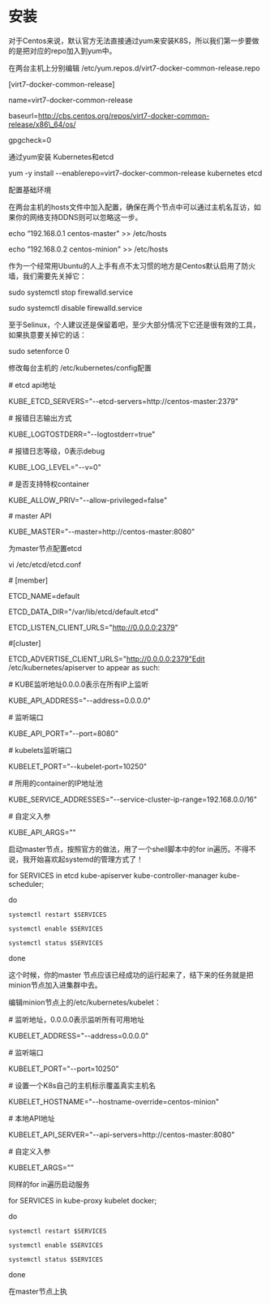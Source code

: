 # 安装

对于Centos来说，默认官方无法直接通过yum来安装K8S，所以我们第一步要做的是把对应的repo加入到yum中。







在两台主机上分别编辑 /etc/yum.repos.d/virt7-docker-common-release.repo



\[virt7-docker-common-release\]

 name=virt7-docker-common-release

 baseurl=http://cbs.centos.org/repos/virt7-docker-common-release/x86\_64/os/

gpgcheck=0





通过yum安装 Kubernetes和etcd







yum -y install --enablerepo=virt7-docker-common-release kubernetes etcd





配置基础环境



在两台主机的hosts文件中加入配置，确保在两个节点中可以通过主机名互访，如果你的网络支持DDNS则可以忽略这一步。







echo  “192.168.0.1 centos-master" &gt;&gt; /etc/hosts

echo  “192.168.0.2 centos-minion" &gt;&gt; /etc/hosts

作为一个经常用Ubuntu的人上手有点不太习惯的地方是Centos默认启用了防火墙，我们需要先关掉它：



sudo systemctl stop firewalld.service

sudo systemctl disable firewalld.service





至于Selinux，个人建议还是保留着吧，至少大部分情况下它还是很有效的工具，如果执意要关掉它的话：



sudo setenforce 0





修改每台主机的 /etc/kubernetes/config配置



\# etcd api地址

KUBE\_ETCD\_SERVERS="--etcd-servers=http://centos-master:2379"



\# 报错日志输出方式

KUBE\_LOGTOSTDERR="--logtostderr=true"



\# 报错日志等级，0表示debug

KUBE\_LOG\_LEVEL="--v=0"



\# 是否支持特权container

KUBE\_ALLOW\_PRIV="--allow-privileged=false"



\# master API

KUBE\_MASTER="--master=http://centos-master:8080"







为master节点配置etcd



vi /etc/etcd/etcd.conf







\# \[member\]

 ETCD\_NAME=default

 ETCD\_DATA\_DIR="/var/lib/etcd/default.etcd"

 ETCD\_LISTEN\_CLIENT\_URLS="http://0.0.0.0:2379"

\#\[cluster\]

ETCD\_ADVERTISE\_CLIENT\_URLS="http://0.0.0.0:2379"Edit /etc/kubernetes/apiserver to appear as such:



\# KUBE监听地址0.0.0.0表示在所有IP上监听

KUBE\_API\_ADDRESS="--address=0.0.0.0"



\# 监听端口

KUBE\_API\_PORT="--port=8080"



\# kubelets监听端口

KUBELET\_PORT="--kubelet-port=10250"



\# 所用的container的IP地址池

KUBE\_SERVICE\_ADDRESSES="--service-cluster-ip-range=192.168.0.0/16"



\# 自定义入参

KUBE\_API\_ARGS=""





启动master节点，按照官方的做法，用了一个shell脚本中的for in遍历。不得不说，我开始喜欢起systemd的管理方式了！







for SERVICES in etcd kube-apiserver kube-controller-manager kube-scheduler;

do

    systemctl restart $SERVICES

    systemctl enable $SERVICES

    systemctl status $SERVICES

done





这个时候，你的master 节点应该已经成功的运行起来了，结下来的任务就是把minion节点加入进集群中去。







编辑minion节点上的/etc/kubernetes/kubelet：



\# 监听地址，0.0.0.0表示监听所有可用地址

 KUBELET\_ADDRESS="--address=0.0.0.0"

\# 监听端口

KUBELET\_PORT="--port=10250"



\# 设置一个K8s自己的主机标示覆盖真实主机名

KUBELET\_HOSTNAME="--hostname-override=centos-minion"



\# 本地API地址

KUBELET\_API\_SERVER="--api-servers=http://centos-master:8080"



\# 自定义入参

KUBELET\_ARGS="”





同样的for in遍历启动服务



for SERVICES in kube-proxy kubelet docker;

do

    systemctl restart $SERVICES

    systemctl enable $SERVICES

    systemctl status $SERVICES

done





在master节点上执



